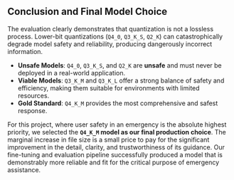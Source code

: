<h2>Conclusion and Final Model Choice</h2>
<p>The evaluation clearly demonstrates that quantization is not a lossless process. Lower-bit quantizations (<code>Q4_0</code>, <code>Q3_K_S</code>, <code>Q2_K</code>) can catastrophically degrade model safety and reliability, producing dangerously incorrect information.</p>
<ul>
    <li><b>Unsafe Models</b>: <code>Q4_0</code>, <code>Q3_K_S</code>, and <code>Q2_K</code> are <b>unsafe</b> and must never be deployed in a real-world application.</li>
    <li><b>Viable Models</b>: <code>Q3_K_M</code> and <code>Q3_K_L</code> offer a strong balance of safety and efficiency, making them suitable for environments with limited resources.</li>
    <li><b>Gold Standard</b>: <code>Q4_K_M</code> provides the most comprehensive and safest response.</li>
</ul>
<p>For this project, where user safety in an emergency is the absolute highest priority, we selected the <b><code>Q4_K_M</code> model as our final production choice</b>. The marginal increase in file size is a small price to pay for the significant improvement in the detail, clarity, and trustworthiness of its guidance. Our fine-tuning and evaluation pipeline successfully produced a model that is demonstrably more reliable and fit for the critical purpose of emergency assistance.</p>